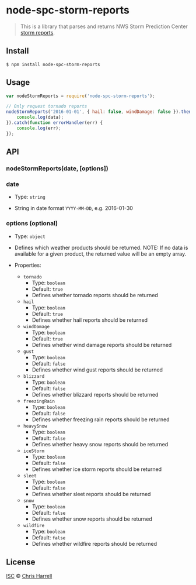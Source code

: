 # node-spc-storm-reports

> This is a library that parses and returns NWS Storm Prediction Center [storm reports](http://www.spc.noaa.gov/climo/online/).

## Install

```
$ npm install node-spc-storm-reports
```


## Usage

```js
var nodeStormReports = require('node-spc-storm-reports');

// Only request tornado reports
nodeStormReports('2016-01-01', { hail: false, windDamage: false }).then(function spcResponse(data) {
	console.log(data);
}).catch(function errorHandler(err) {
	console.log(err);
});
```


## API

### nodeStormReports(date, [options])

### date
- Type: `string`

- String in date format `YYYY-MM-DD`, e.g. 2016-01-30

### options (optional)

- Type: `object`

- Defines which weather products should be returned.  NOTE: If no data is available for a given product, the returned value will be an empty array.

- Properties:
	- `tornado`
		* Type: `boolean`
		* Default: `true`
		* Defines whether tornado reports should be returned
	- `hail`
		* Type: `boolean`
		* Default: `true`
		* Defines whether hail reports should be returned
	- `windDamage`
		* Type: `boolean`
		* Default: `true`
		* Defines whether wind damage reports should be returned
	- `gust`
		* Type: `boolean`
		* Default: `false`
		* Defines whether wind gust reports should be returned
	- `blizzard`
		* Type: `boolean`
		* Default: `false`
		* Defines whether blizzard reports should be returned
	- `freezingRain`
		* Type: `boolean`
		* Default: `false`
		* Defines whether freezing rain reports should be returned
	- `heavySnow`
		* Type: `boolean`
		* Default: `false`
		* Defines whether heavy snow reports should be returned
	- `iceStorm`
		* Type: `boolean`
		* Default: `false`
		* Defines whether ice storm reports should be returned
	- `sleet`
		* Type: `boolean`
		* Default: `false`
		* Defines whether sleet reports should be returned
	- `snow`
		* Type: `boolean`
		* Default: `false`
		* Defines whether snow reports should be returned
	- `wildfire`
		* Type: `boolean`
		* Default: `false`
		* Defines whether wildfire reports should be returned


## License

[ISC](https://github.com/jcharrell/node-spc-storm-reports/blob/master/LICENSE) © [Chris Harrell](https://github.com/jcharrell)